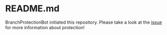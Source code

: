 
# README.md
BranchProtectionBot initiated this repository. 
Please take a look at the [issue](https://github.com/widget-factory/toto2/issues/1) for more information about protection!
